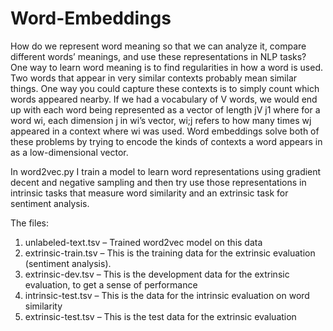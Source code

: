 # Word-Embeddings

How do we represent word meaning so that we can analyze it, compare different words’ meanings, and use these representations in NLP tasks? One way to learn word meaning is to find regularities in how a word is used. Two words that appear in very similar contexts probably mean similar things. One way you could capture these contexts is to simply count which words appeared nearby. If we had a vocabulary of V words, we would end up with each word being represented as a vector of length jV j1 where for a word wi, each dimension j in wi’s vector, wi;j refers to how many times wj appeared in a context where wi was used. Word embeddings solve both of these problems by trying to encode the kinds of contexts a word appears in as a low-dimensional vector.


In word2vec.py I train a model to learn word representations using gradient decent and negative sampling and then try use those representations in intrinsic tasks that measure word similarity and an extrinsic task for sentiment analysis. 


The files:

1. unlabeled-text.tsv – Trained word2vec model on this data
2. extrinsic-train.tsv – This is the training data for the extrinsic evaluation (sentiment analysis).
3. extrinsic-dev.tsv – This is the development data for the extrinsic evaluation, to get a sense of performance
4. intrinsic-test.tsv – This is the data for the intrinsic evaluation on word similarity
5. extrinsic-test.tsv – This is the test data for the extrinsic evaluation
